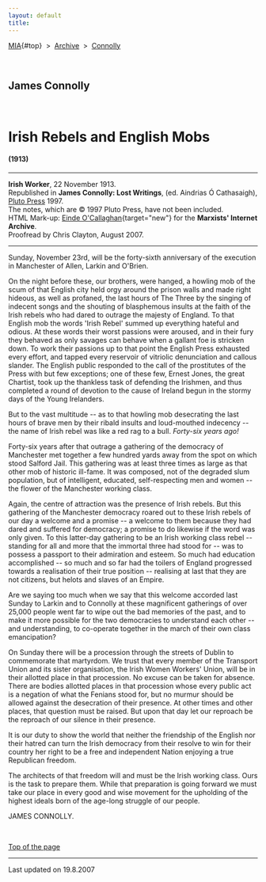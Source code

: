 ```yaml
---
layout: default
title: 
---
```

[MIA](../../../../index.htm){#top}  \> 
[Archive](../../../index.htm)  \>  [Connolly](../../index.htm)

 

## James Connolly

 

# Irish Rebels and English Mobs

#### (1913)

------------------------------------------------------------------------

**Irish Worker**, 22 November 1913.\
Republished in **James Connolly: Lost Writings**, (ed. Aindrias Ó
Cathasaigh), [Pluto Press](http://www.plutobooks.com/) 1997.\
The notes, which are © 1997 Pluto Press, have not been included.\
HTML Mark-up: [Einde
O'Callaghan](../../../../admin/volunteers/biographies/eocallaghan.htm){target="new"}
for the **Marxists' Internet Archive**.\
Proofread by Chris Clayton, August 2007.

------------------------------------------------------------------------

Sunday, November 23rd, will be the forty-sixth anniversary of the
execution in Manchester of Allen, Larkin and O'Brien.

On the night before these, our brothers, were hanged, a howling mob of
the scum of that English city held orgy around the prison walls and made
right hideous, as well as profaned, the last hours of The Three by the
singing of indecent songs and the shouting of blasphemous insults at the
faith of the Irish rebels who had dared to outrage the majesty of
England. To that English mob the words 'Irish Rebel' summed up
everything hateful and odious. At these words their worst passions were
aroused, and in their fury they behaved as only savages can behave when
a gallant foe is stricken down. To work their passions up to that point
the English Press exhausted every effort, and tapped every reservoir of
vitriolic denunciation and callous slander. The English public responded
to the call of the prostitutes of the Press with but few exceptions; one
of these few, Ernest Jones, the great Chartist, took up the thankless
task of defending the Irishmen, and thus completed a round of devotion
to the cause of Ireland begun in the stormy days of the Young
Irelanders.

But to the vast multitude -- as to that howling mob desecrating the last
hours of brave men by their ribald insults and loud-mouthed indecency --
the name of Irish rebel was like a red rag to a bull. *Forty-six years
ago!*

Forty-six years after that outrage a gathering of the democracy of
Manchester met together a few hundred yards away from the spot on which
stood Salford Jail. This gathering was at least three times as large as
that other mob of historic ill-fame. It was composed, not of the
degraded slum population, but of intelligent, educated, self-respecting
men and women -- the flower of the Manchester working class.

Again, the centre of attraction was the presence of Irish rebels. But
this gathering of the Manchester democracy roared out to these Irish
rebels of our day a welcome and a promise -- a welcome to them because
they had dared and suffered for democracy; a promise to do likewise if
the word was only given. To this latter-day gathering to be an Irish
working class rebel -- standing for all and more that the immortal three
had stood for -- was to possess a passport to their admiration and
esteem. So much had education accomplished -- so much and so far had the
toilers of England progressed towards a realisation of their true
position -- realising at last that they are not citizens, but helots and
slaves of an Empire.

Are we saying too much when we say that this welcome accorded last
Sunday to Larkin and to Connolly at these magnificent gatherings of over
25,000 people went far to wipe out the bad memories of the past, and to
make it more possible for the two democracies to understand each other
-- and understanding, to co-operate together in the march of their own
class emancipation?

On Sunday there will be a procession through the streets of Dublin to
commemorate that martyrdom. We trust that every member of the Transport
Union and its sister organisation, the Irish Women Workers' Union, will
be in their allotted place in that procession. No excuse can be taken
for absence. There are bodies allotted places in that procession whose
every public act is a negation of what the Fenians stood for, but no
murmur should be allowed against the desecration of their presence. At
other times and other places, that question must be raised. But upon
that day let our reproach be the reproach of our silence in their
presence.

It is our duty to show the world that neither the friendship of the
English nor their hatred can turn the Irish democracy from their resolve
to win for their country her right to be a free and independent Nation
enjoying a true Republican freedom.

The architects of that freedom will and must be the Irish working class.
Ours is the task to prepare them. While that preparation is going
forward we must take our place in every good and wise movement for the
upholding of the highest ideals born of the age-long struggle of our
people.

JAMES CONNOLLY.

 

[Top of the page](#top)

------------------------------------------------------------------------

Last updated on 19.8.2007
